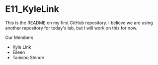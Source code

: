 # E11_KyleLink
This is the README on my first GitHub repository.
I believe we are using another repository for today's lab, but I will work on this for now.

Our Members
- Kyle Link
- Eileen
- Tanishq Shinde 